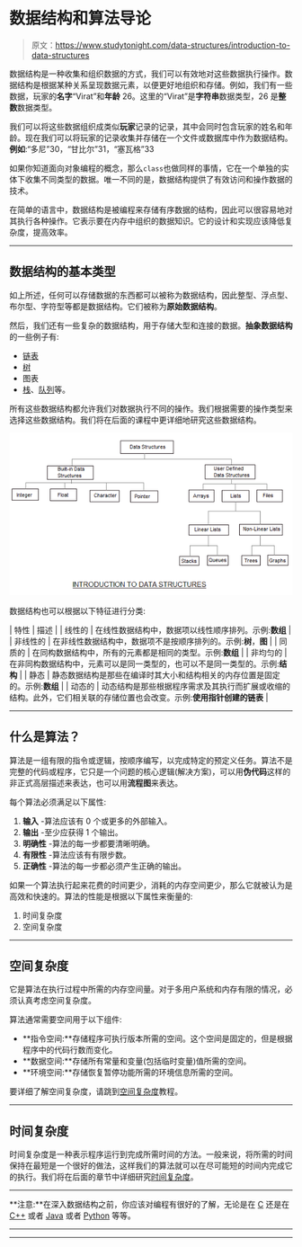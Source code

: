 # 数据结构和算法导论

> 原文：<https://www.studytonight.com/data-structures/introduction-to-data-structures>

数据结构是一种收集和组织数据的方式，我们可以有效地对这些数据执行操作。数据结构是根据某种关系呈现数据元素，以便更好地组织和存储。例如，我们有一些数据，玩家的**名字**“Virat”和**年龄** 26。这里的“Virat”是**字符串**数据类型，26 是**整数**数据类型。

我们可以将这些数据组织成类似**玩家**记录的记录，其中会同时包含玩家的姓名和年龄。现在我们可以将玩家的记录收集并存储在一个文件或数据库中作为数据结构。**例如**:“多尼”30，“甘比尔”31，“塞瓦格”33

如果你知道面向对象编程的概念，那么`class`也做同样的事情，它在一个单独的实体下收集不同类型的数据。唯一不同的是，数据结构提供了有效访问和操作数据的技术。

在简单的语言中，数据结构是被编程来存储有序数据的结构，因此可以很容易地对其执行各种操作。它表示要在内存中组织的数据知识。它的设计和实现应该降低复杂度，提高效率。

* * *

## 数据结构的基本类型

如上所述，任何可以存储数据的东西都可以被称为数据结构，因此整型、浮点型、布尔型、字符型等都是数据结构。它们被称为**原始数据结构**。

然后，我们还有一些复杂的数据结构，用于存储大型和连接的数据。**抽象数据结构**的一些例子有:

*   [链表](introduction-to-linked-list)
*   [树](introduction-to-binary-trees)
*   图表
*   [栈](stack-data-structure)、[队列](queue-data-structure)等。

所有这些数据结构都允许我们对数据执行不同的操作。我们根据需要的操作类型来选择这些数据结构。我们将在后面的课程中更详细地研究这些数据结构。

![Introduction to Data Structures](img/6aa1dbf0ddc4af9353e9ef17ed15d6b1.png)

数据结构也可以根据以下特征进行分类:

| 特性 | 描述 |
| 线性的 | 在线性数据结构中，数据项以线性顺序排列。示例:**数组** |
| 非线性的 | 在非线性数据结构中，数据项不是按顺序排列的。示例:**树**，**图** |
| 同质的 | 在同构数据结构中，所有的元素都是相同的类型。示例:**数组** |
| 非均匀的 | 在非同构数据结构中，元素可以是同一类型的，也可以不是同一类型的。示例:**结构** |
| 静态 | 静态数据结构是那些在编译时其大小和结构相关的内存位置是固定的。示例:**数组** |
| 动态的 | 动态结构是那些根据程序需求及其执行而扩展或收缩的结构。此外，它们相关联的存储位置也会改变。示例:**使用指针创建的链表** |

* * *

## 什么是算法？

算法是一组有限的指令或逻辑，按顺序编写，以完成特定的预定义任务。算法不是完整的代码或程序，它只是一个问题的核心逻辑(解决方案)，可以用**伪代码**这样的非正式高层描述来表达，也可以用**流程图**来表达。

每个算法必须满足以下属性:

1.  **输入** -算法应该有 0 个或更多的外部输入。
2.  **输出** -至少应获得 1 个输出。
3.  **明确性** -算法的每一步都要清晰明确。
4.  **有限性** -算法应该有有限步数。
5.  **正确性** -算法的每一步都必须产生正确的输出。

如果一个算法执行起来花费的时间更少，消耗的内存空间更少，那么它就被认为是高效和快速的。算法的性能是根据以下属性来衡量的:

1.  时间复杂度
2.  空间复杂度

* * *

## 空间复杂度

它是算法在执行过程中所需的内存空间量。对于多用户系统和内存有限的情况，必须认真考虑空间复杂度。

算法通常需要空间用于以下组件:

*   **指令空间:**存储程序可执行版本所需的空间。这个空间是固定的，但是根据程序中的代码行数而变化。
*   **数据空间:**存储所有常量和变量(包括临时变量)值所需的空间。
*   **环境空间:**存储恢复暂停功能所需的环境信息所需的空间。

要详细了解空间复杂度，请跳到[空间复杂度](space-complexity-of-algorithms)教程。

* * *

## 时间复杂度

时间复杂度是一种表示程序运行到完成所需时间的方法。一般来说，将所需的时间保持在最短是一个很好的做法，这样我们的算法就可以在尽可能短的时间内完成它的执行。我们将在后面的章节中详细研究[时间复杂度](time-complexity-of-algorithms)。

* * *

**注意:**在深入数据结构之前，你应该对编程有很好的了解，无论是在 [C](/c/) 还是在 [C++](/cpp/) 或者 [Java](/java/) 或者 [Python](/python/) 等等。

* * *

* * *